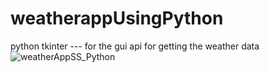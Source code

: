 # weatherappUsingPython
python tkinter --- for the gui
api for getting the weather data
![weatherAppSS_Python](https://github.com/Robin682002/weatherappUsingPython/assets/101566932/c52376bc-1c4d-475b-bbfa-22158f9afb8b)
